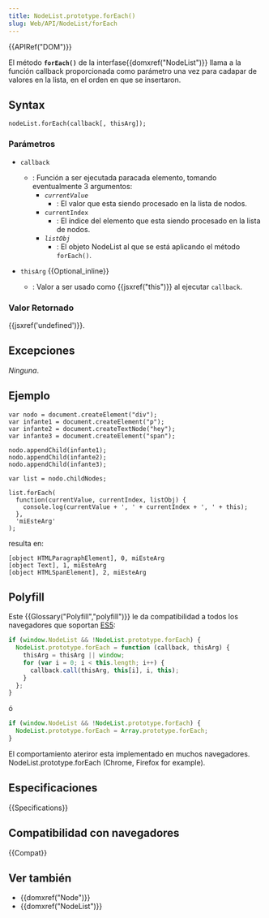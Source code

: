 ```yaml
---
title: NodeList.prototype.forEach()
slug: Web/API/NodeList/forEach
---
```


{{APIRef("DOM")}}

El método **`forEach()`** de la interfase{{domxref("NodeList")}} llama a la función callback proporcionada como parámetro una vez para cadapar de valores en la lista, en el orden en que se insertaron.

## Syntax

```
nodeList.forEach(callback[, thisArg]);
```

### Parámetros

- `callback`
  - : Función a ser ejecutada paracada elemento, tomando eventualmente 3 argumentos:
    - _`currentValue`_
      - : El valor que esta siendo procesado en la lista de nodos.
    - `currentIndex`
      - : El índice del elemento que esta siendo procesado en la lista de nodos.
    - _`listObj`_
      - : El objeto NodeList al que se está aplicando el método `forEach()`.

- `thisArg` {{Optional_inline}}
  - : Valor a ser usado como {{jsxref("this")}} al ejecutar `callback`.

### Valor Retornado

{{jsxref('undefined')}}.

## Excepciones

_Ninguna_.

## Ejemplo

```
var nodo = document.createElement("div");
var infante1 = document.createElement("p");
var infante2 = document.createTextNode("hey");
var infante3 = document.createElement("span");

nodo.appendChild(infante1);
nodo.appendChild(infante2);
nodo.appendChild(infante3);

var list = nodo.childNodes;

list.forEach(
  function(currentValue, currentIndex, listObj) {
    console.log(currentValue + ', ' + currentIndex + ', ' + this);
  },
  'miEsteArg'
);
```

resulta en:

```
[object HTMLParagraphElement], 0, miEsteArg
[object Text], 1, miEsteArg
[object HTMLSpanElement], 2, miEsteArg
```

## Polyfill

Este {{Glossary("Polyfill","polyfill")}} le da compatibilidad a todos los navegadores que soportan [ES5](https://caniuse.com/#search=es5):

```js
if (window.NodeList && !NodeList.prototype.forEach) {
  NodeList.prototype.forEach = function (callback, thisArg) {
    thisArg = thisArg || window;
    for (var i = 0; i < this.length; i++) {
      callback.call(thisArg, this[i], i, this);
    }
  };
}
```

ó

```js
if (window.NodeList && !NodeList.prototype.forEach) {
  NodeList.prototype.forEach = Array.prototype.forEach;
}
```

El comportamiento ateriror esta implementado en muchos navegadores. NodeList.prototype.forEach (Chrome, Firefox for example).

## Especificaciones

{{Specifications}}

## Compatibilidad con navegadores

{{Compat}}

## Ver también

- {{domxref("Node")}}
- {{domxref("NodeList")}}
